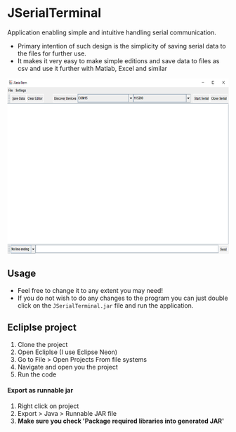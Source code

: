 # JSerialTerminal
Application enabling simple and intuitive handling serial communication. 
- Primary intention of such design is the simplicity of saving serial data to the files for further use. 
- It makes it very easy to make simple editions and save data to files as csv and use it further with Matlab, Excel and similar 

<img src="./img/printscreen.png" height="400px">

## Usage
- Feel free to change it to any extent you may need! 
- If you do not wish to do any changes to the program you can just double click on the `JSerialTerminal.jar` file and run the application.


## Ecliplse project
1. Clone the project
2. Open Ecliplse (I use Eclipse Neon)
3. Go to File > Open Projects From file systems
4. Navigate and open you the project
5. Run the code

#### Export as runnable jar
1. Right click on project
2. Export > Java > Runnable JAR file 
3. **Make sure you check 'Package required libraries into generated JAR'**

